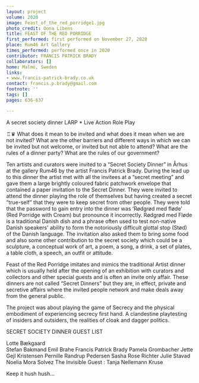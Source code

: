 ```yaml
---
layout: project
volume: 2020
image: Feast_of_the_red_porridge1.jpg
photo_credit: Oona Libens
title: FEAST OF THE RED PORRIDGE
first_performed: first performed on November 27, 2020
place: Rum46 Art Gallery
times_performed: performed once in 2020
contributor: FRANCIS PATRICK BRADY
collaborators: []
home: Malmö, Sweden
links:
- www.francis-patrick-brady.co.uk
contact: francis.p.brady@gmail.com
footnote: ''
tags: []
pages: 636-637

---
```


A secret society dinner LARP * Live Action Role Play 

♖♛
What does it mean to be invited and what does it mean when we are not invited? What are the other barriers and different ways in which we can be invited but not welcome, or invited but not able to attend?  What are the rules of a dinner party? What are the rules of our government?

Ten artists and curators were invited to a “Secret Society Dinner” in Århus at the gallery Rum46 by the artist Francis Patrick Brady. During the lead up to this dinner the artist met with all the invitees at a “secret meeting” and gave them a large brightly coloured fabric patchwork envelope that contained a paper invitation to the Secret Dinner. They were invited to attend the dinner playing the role of themselves but having created a secret “true-self” that they were to keep secret from other people. They were told that the password to gain entry into the dinner was ‘Rødgrød med fløde’ (Red Porridge with Cream) but pronounce it incorrectly. Rødgrød med Fløde is a traditional Danish dish and a phrase often used to test non-native Danish speakers' ability to form the notoriously difficult glottal stop (Stød) of the Danish language. The invitation also asked them to bring some food and also some other contribution to the secret society which could be a sculpture, a conceptual work of art, a poem, a song, a drink, a set of plates, a table cloth, a speech, an outfit or attitude. 

Feast of the Red Porridge imitates and mimics the traditional Artist dinner which is usually held after the opening of an exhibition with curators and collectors and other special guests and is often an invite only affair. These dinners are not called “Secret Dinners” but they are, in effect, private and secretive affairs where the invited people network and make deals away from the general public. 

The project was about playing the game of Secrecy and the physical embodiment of experiencing secrecy first hand. A clandestine playtesting of insiders and outsiders, the realities of cloak and dagger politics. 

SECRET SOCIETY DINNER GUEST LIST

Lotte Bækgaard  
Stefan Bakmand 
Emil Brahe
Francis Patrick Brady
Pamela Grombacher
Jette Gejl Kristensen
Pernille Randrup Pedersen
Sasha Rose Richter
Julie Stavad
 Noelia Mora Solvez
The Invisible Guest : 
Tanja Nellemann Kruse

Keep it hush hush...
